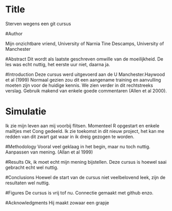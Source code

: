 # Title

Sterven wegens een git cursus

#Author

Mijn onzichtbare vriend, University of Narnia
Tine Descamps, University of Manchester

#Abstract
Dit wordt als laatste geschreven omwille van de moeilijkheid. De les was echt nuttig, het eerste uur niet, daarna ja.

#Introduction
Deze cursus werd uitgevoerd aan de U Manchester.Haywood et al (1999)
Normaal gezien zou dit een aangename training en aanvulling moeten zijn voor de huidige kennis.
We zien verder in dit rechtstreeks verslag. Gebruik makend van enkele goede commentaren (Allen et al 2000).

# Simulatie
Ik zie mijn leven aan mij voorbij flitsen. Momenteel R opgestart en enkele mailtjes met Cong gedeeld.
Ik zie toekomst in dit nieuw project, het kan me redden van dit zwart gat waar in ik dreig gezogen te worden.

#Methodology
Vooral veel geklaag in het begin, maar nu toch nuttig. Aanpassen van mening. (Allan et al 1999)

#Results
Ok, ik moet echt mijn mening bijstellen. Deze cursus is hoewel saai gebracht echt wel nuttig.

#Conclusions
Hoewel de start van de cursus niet veelbelovend leek, zijn de resultaten wel nuttig.

#Figures
De cursus is vrij tof nu. Connectie gemaakt met github enzo.

#Acknowledgments
Hij maakt zowaar een grapje